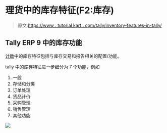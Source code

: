 # 理货中的库存特征(F2:库存)

> 原文:[https://www . tutorial kart . com/tally/inventory-features-in-tally/](https://www.tutorialkart.com/tally/inventory-features-in-tally/)

## Tally ERP 9 中的库存功能

[计数](https://www.tutorialkart.com/tally/what-is-tally/)中的库存特征包括与库存交易和报告相关的配置/功能。

tally 中的库存特征进一步细分为 7 个功能，例如

1.  一般
2.  存储和分类
3.  订单处理
4.  货品计价
5.  采购管理
6.  销售管理
7.  其他功能

[![](../Images/925da31b32d6bc3827932f6c8afb11bb.png)](https://www.tutorialkart.com/)